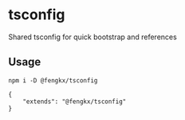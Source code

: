 # tsconfig
Shared tsconfig for quick bootstrap and references

## Usage

```
npm i -D @fengkx/tsconfig
```

```jsonc filename=tsconfig.json
{
    "extends": "@fengkx/tsconfig"
}
``````